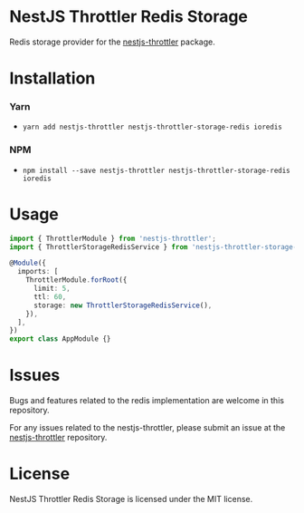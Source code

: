 # NestJS Throttler Redis Storage

Redis storage provider for the [nestjs-throttler](nestjs-throttler) package.

# Installation

### Yarn

- `yarn add nestjs-throttler nestjs-throttler-storage-redis ioredis`

### NPM

- `npm install --save nestjs-throttler nestjs-throttler-storage-redis ioredis`

# Usage

```ts
import { ThrottlerModule } from 'nestjs-throttler';
import { ThrottlerStorageRedisService } from 'nestjs-throttler-storage-redis';

@Module({
  imports: [
    ThrottlerModule.forRoot({
      limit: 5,
      ttl: 60,
      storage: new ThrottlerStorageRedisService(),
    }),
  ],
})
export class AppModule {}
```

# Issues

Bugs and features related to the redis implementation are welcome in this
repository.

For any issues related to the nestjs-throttler, please submit an issue at the
[nestjs-throttler](nestjs-throttler) repository.

# License

NestJS Throttler Redis Storage is licensed under the MIT license.

[nestjs-throttler]: https://github.com/jmcdo29/nestjs-throttler
